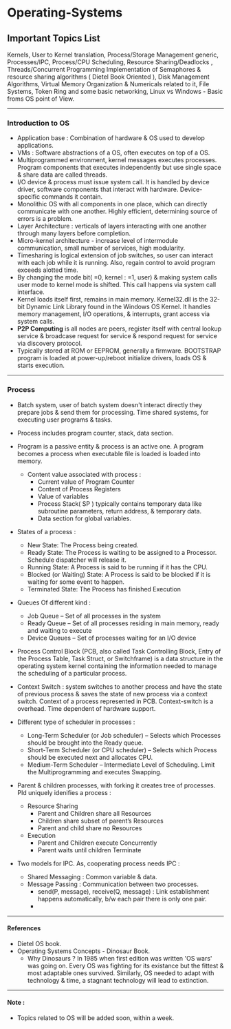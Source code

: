 # Operating-Systems

## Important Topics List 

Kernels, User to Kernel translation, Process/Storage Management generic, Processes/IPC, Process/CPU Scheduling,
Resource Sharing/Deadlocks , Threads/Concurrent Programming Implementation of Semaphores & resource sharing algorithms
( Dietel Book Oriented ), Disk Management Algorithms, Virtual Memory Organization & Numericals related to it, 
File Systems, Token Ring and some basic networking, Linux vs Windows - Basic froms OS point of View.

---

### Introduction to OS

* Application base : Combination of hardware & OS used to develop applications.
* VMs : Software abstractions of a OS, often executes on top of a OS.
* Multiprogrammed environment, kernel messages executes processes. Program components that executes independently but use single space & share data are called threads.
* I/O device & process must issue system call. It is handled by device driver, software components that interact with hardware. Device-specific commands it contain.
* Monolithic OS with all components in one place, which can directly communicate with one another. Highly efficient, determining source of errors is a problem.
* Layer Architecture : verticals of layers interacting with one another through many layers before completion. 
* Micro-kernel architecture - increase level of intermodule communication, small number of services, high modularity.
* Timesharing is logical extension of job switches, so user can interact with each job while it is running. Also, regain control to avoid program exceeds alotted time.
* By changing the mode bit( =0, kernel : =1, user) & making system calls user mode to kernel mode is shifted. This call happens via system call interface. 
* Kernel loads itself first, remains in main memory. Kernel32.dll is the 32-bit Dynamic Link Library found in the Windows OS Kernel. It handles memory management, I/O operations, & interrupts, grant access via system calls.
* __P2P Computing__ is all nodes are peers, register itself with central lookup service & broadcase request for service & respond request for service via discovery protocol.
* Typically stored at ROM or EEPROM, generally a firmware. BOOTSTRAP program is loaded at power-up/reboot initialize drivers, loads OS & starts execution.

---

### Process

* Batch system, user of batch system doesn't interact directly they prepare jobs & send them for processing. Time
shared systems, for executing user programs & tasks.
* Process includes program counter, stack, data section.
* Program is a passive entity & process is an active one. A program becomes a process when executable file is loaded is  loaded into memory.
  * Content value associated with process :
    * Current value of Program Counter
    * Content of Process Registers
    * Value of variables
    * Process Stack( SP ) typically contains temporary data like subroutine parameters, return address, & temporary data.
    * Data section for global variables.
* States of a process :
  * New State: The Process being created.
  * Ready State: The Process is waiting to be assigned to a Processor. Schedule dispatcher will release it.
  * Running State: A Process is said to be running if it has the CPU.
  * Blocked (or Waiting) State: A Process is said to be blocked if it is waiting for some event to happen.
  * Terminated State: The Process has finished Execution

* Queues Of different kind :
  * Job Queue – Set of all processes in the system
  * Ready Queue – Set of all processes residing in main memory, ready and waiting to execute
  * Device Queues – Set of processes waiting for an I/O device

* Process Control Block (PCB, also called Task Controlling Block, Entry of the Process Table, Task Struct, or Switchframe) is a data structure in the operating system kernel containing the information needed to manage the scheduling of a particular process.

* Context Switch : system switches to another process and have the state of previous process & saves the state of new process via a context switch. Context of a process represented in PCB. Context-switch is a overhead. Time dependent of hardware support.

* Different type of scheduler in processes : 
  * Long-Term Scheduler (or Job scheduler) – Selects which Processes should be brought into the Ready queue.
  * Short-Term Scheduler (or CPU scheduler) – Selects which Process should be executed next and allocates CPU.
  * Medium-Term Scheduler – Intermediate Level of Scheduling. Limit the Multiprogramming and executes Swapping.

* Parent & children processes, with forking it creates tree of processes. PId uniquely idenifies a process :
  * Resource Sharing
    * Parent and Children share all Resources
    * Children share subset of parent’s Resources
    * Parent and child share no Resources
  * Execution
    * Parent and Children execute Concurrently
    * Parent waits until children Terminate

* Two models for IPC. As, cooperating process needs IPC :
  * Shared Messaging : Common variable & data.
  * Message Passing : Communication between two processes.
    * send(P, message), receive(Q, message) : Link establishment happens automatically, b/w each pair there is only one pair.
    * 

--- 
#### References
* Dietel OS book.
* Operating Systems Concepts - Dinosaur Book.
  * Why Dinosaurs ?
    In 1985 when first edition was written 'OS wars' was going on. Every OS was fighting for its existance but the fittest & most adaptable ones survived. Similarly, OS needed to adapt with technology & time, a stagnant technology will lead to extinction.
---
#### Note :
* Topics related to OS will be added soon, within a week.
